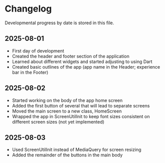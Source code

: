 # Changelog

Developmental progress by date is stored in this file.

## 2025-08-01

- First day of development
- Created the header and footer section of the application
- Learned about different widgets and started adjusting to using Dart
- Created basic outlines of the app (app name in the Header; experience bar in the Footer)

## 2025-08-02

- Started working on the body of the app home screen
- Added the first button of several that will lead to separate screens
- Moved the main screen to a new class, HomeScreen
- Wrapped the app in ScreenUtilInit to keep font sizes consistent on different screen sizes (not yet implemented)

## 2025-08-03

- Used ScreenUtilInit instead of MediaQuery for screen resizing
- Added the remainder of the buttons in the main body